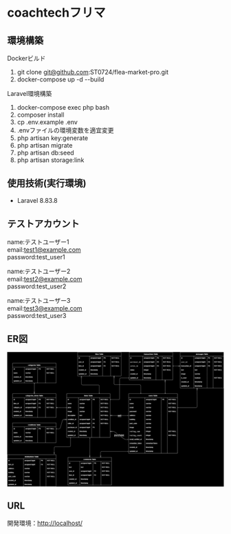 # coachtechフリマ

## 環境構築
Dockerビルド
1. git clone git@github.com:ST0724/flea-market-pro.git
2. docker-compose up -d --build

Laravel環境構築
1. docker-compose exec php bash
2. composer install
3. cp .env.example .env
4. .envファイルの環境変数を適宜変更
5. php artisan key:generate
6. php artisan migrate
7. php artisan db:seed
8. php artisan storage:link

## 使用技術(実行環境)
+ Laravel 8.83.8

## テストアカウント
name:テストユーザー1   
email:test1@example.com  
password:test_user1  

name:テストユーザー2   
email:test2@example.com  
password:test_user2  

name:テストユーザー3   
email:test3@example.com  
password:test_user3  

## ER図
![ER図](ER.png)

## URL
開発環境：[http://localhost/](http://localhost/)